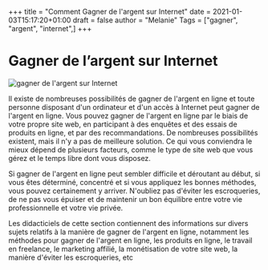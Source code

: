 +++
title = "Comment Gagner de l'argent sur Internet"
date = 2021-01-03T15:17:20+01:00
draft = false
author = "Melanie"
Tags = ["gagner", "argent", "internet",]
+++

# Gagner de l’argent sur Internet

![gagner de l'argent sur Internet](/images/money-2696234_1280.jpg)

Il existe de nombreuses possibilités de gagner de l'argent en ligne et toute personne disposant d'un ordinateur et d'un accès à Internet peut gagner de l'argent en ligne. Vous pouvez gagner de l'argent en ligne par le biais de votre propre site web, en participant à des enquêtes et des essais de produits en ligne, et par des recommandations. De nombreuses possibilités existent, mais il n'y a pas de meilleure solution. Ce qui vous conviendra le mieux dépend de plusieurs facteurs, comme le type de site web que vous gérez et le temps libre dont vous disposez.

Si gagner de l'argent en ligne peut sembler difficile et déroutant au début, si vous êtes déterminé, concentré et si vous appliquez les bonnes méthodes, vous pouvez certainement y arriver. N'oubliez pas d'éviter les escroqueries, de ne pas vous épuiser et de maintenir un bon équilibre entre votre vie professionnelle et votre vie privée.

Les didacticiels de cette section contiennent des informations sur divers sujets relatifs à la manière de gagner de l'argent en ligne, notamment les méthodes pour gagner de l'argent en ligne, les produits en ligne, le travail en freelance, le marketing affilié, la monétisation de votre site web, la manière d'éviter les escroqueries, etc

